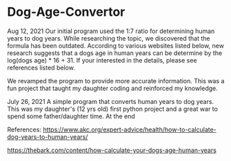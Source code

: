 # Dog-Age-Convertor
Aug 12, 2021
Our initial program used the 1:7 ratio for determining human years to dog years. While researching the topic, we discovered that the formula has been outdated. According to various websites listed below, new research suggests that a dogs age in human years can be determine by the log(dogs age) * 16 + 31. If your interested in the details, please see references listed below. 

We revamped the program to provide more accurate information. This was a fun project that taught my daughter coding and reinforced my knowledge. 


July 26, 2021
A simple program that converts human years to dog years. This was my daughter's (12 yrs old) first python project and a great war to spend some father/daughter time. At the end 

References:
https://www.akc.org/expert-advice/health/how-to-calculate-dog-years-to-human-years/

https://thebark.com/content/how-calculate-your-dogs-age-human-years


